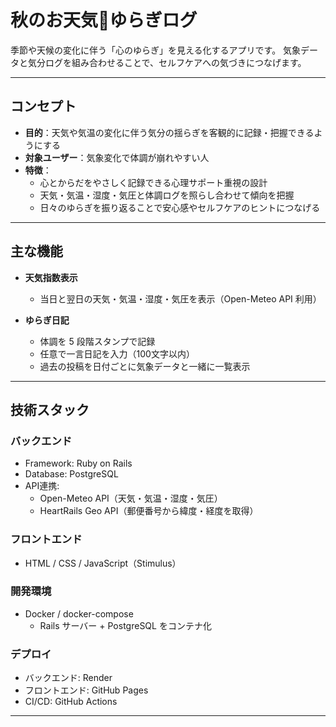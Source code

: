 # 秋のお天気🍁ゆらぎログ

季節や天候の変化に伴う「心のゆらぎ」を見える化するアプリです。
気象データと気分ログを組み合わせることで、セルフケアへの気づきにつなげます。

---

## コンセプト

- **目的**：天気や気温の変化に伴う気分の揺らぎを客観的に記録・把握できるようにする
- **対象ユーザー**：気象変化で体調が崩れやすい人
- **特徴**：
  - 心とからだをやさしく記録できる心理サポート重視の設計
  - 天気・気温・湿度・気圧と体調ログを照らし合わせて傾向を把握
  - 日々のゆらぎを振り返ることで安心感やセルフケアのヒントにつなげる

---

## 主な機能

- **天気指数表示**
  - 当日と翌日の天気・気温・湿度・気圧を表示（Open-Meteo API 利用）

- **ゆらぎ日記**
  - 体調を 5 段階スタンプで記録
  - 任意で一言日記を入力（100文字以内）
  - 過去の投稿を日付ごとに気象データと一緒に一覧表示

---

## 技術スタック

### バックエンド
- Framework: Ruby on Rails
- Database: PostgreSQL
- API連携:
  - Open-Meteo API（天気・気温・湿度・気圧）
  - HeartRails Geo API（郵便番号から緯度・経度を取得）

### フロントエンド
- HTML / CSS / JavaScript（Stimulus）

### 開発環境
- Docker / docker-compose
  - Rails サーバー + PostgreSQL をコンテナ化

### デプロイ
- バックエンド: Render
- フロントエンド: GitHub Pages
- CI/CD: GitHub Actions

---
